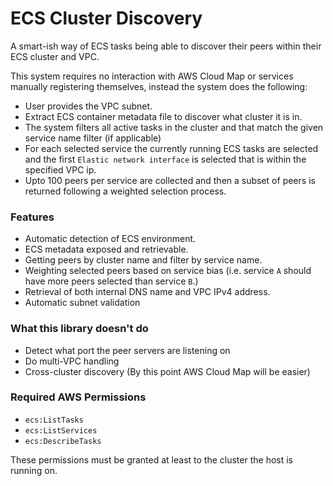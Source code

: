 # ECS Cluster Discovery

A smart-ish way of ECS tasks being able to discover their peers within their ECS cluster and VPC.

This system requires no interaction with AWS Cloud Map or services manually registering themselves, instead the
system does the following:

- User provides the VPC subnet.
- Extract ECS container metadata file to discover what cluster it is in.
- The system filters all active tasks in the cluster and that match the given service name filter (if applicable)
- For each selected service the currently running ECS tasks are selected and the first `Elastic network interface`
  is selected that is within the specified VPC ip.
- Upto 100 peers per service are collected and then a subset of peers is returned following a weighted selection
  process.

### Features

- Automatic detection of ECS environment.
- ECS metadata exposed and retrievable.
- Getting peers by cluster name and filter by service name.
- Weighting selected peers based on service bias (i.e. service `A` should have more peers selected than service `B`.)
- Retrieval of both internal DNS name and VPC IPv4 address.
- Automatic subnet validation


### What this library doesn't do

- Detect what port the peer servers are listening on
- Do multi-VPC handling
- Cross-cluster discovery (By this point AWS Cloud Map will be easier)

### Required AWS Permissions

- `ecs:ListTasks`
- `ecs:ListServices`
- `ecs:DescribeTasks`

These permissions must be granted at least to the cluster
the host is running on.